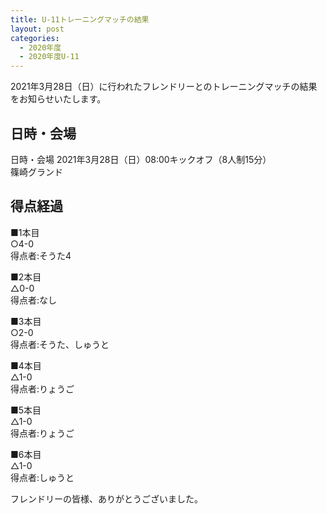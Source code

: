 ```yaml
---
title: U-11トレーニングマッチの結果
layout: post
categories:
  - 2020年度
  - 2020年度U-11
---
```


2021年3月28日（日）に行われたフレンドリーとのトレーニングマッチの結果をお知らせいたします。
## 日時・会場

日時・会場
2021年3月28日（日）08:00キックオフ（8人制15分）<br>
篠崎グランド

## 得点経過

■1本目<br>
○4-0<br>
得点者:そうた4

■2本目<br>
△0-0<br>
得点者:なし

■3本目<br>
○2-0<br>
得点者:そうた、しゅうと

■4本目<br>
△1-0<br>
得点者:りょうご

■5本目<br>
△1-0<br>
得点者:りょうご

■6本目<br>
△1-0<br>
得点者:しゅうと






フレンドリーの皆様、ありがとうございました。
